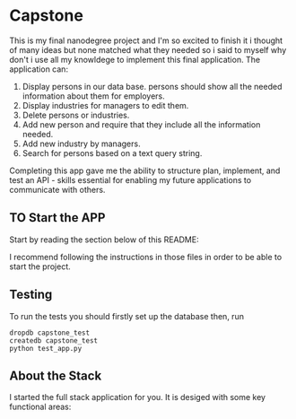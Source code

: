 # Capstone


This is my final nanodegree project and I'm so excited to finish it i thought of many ideas but none matched what they needed so i said to myself why don't i use all my knowldege to implement this final application. 
The application can:

1) Display persons in our data base. persons should show all the needed information about them for employers.
2) Display industries for managers to edit them.
3) Delete persons or industries.
4) Add new person and require that they include all the information needed.
5) Add new industry by managers.
6) Search for persons based on a text query string.

Completing this app gave me the ability to structure plan, implement, and test an API - skills essential for enabling my future applications to communicate with others.


## TO Start the APP

Start by reading the section below of this README:

I recommend following the instructions in those files in order to be able to start the project.


## Testing
To run the tests you should firstly set up the database then, run 
```
dropdb capstone_test
createdb capstone_test
python test_app.py
```


## About the Stack

I started the full stack application for you. It is desiged with some key functional areas:
